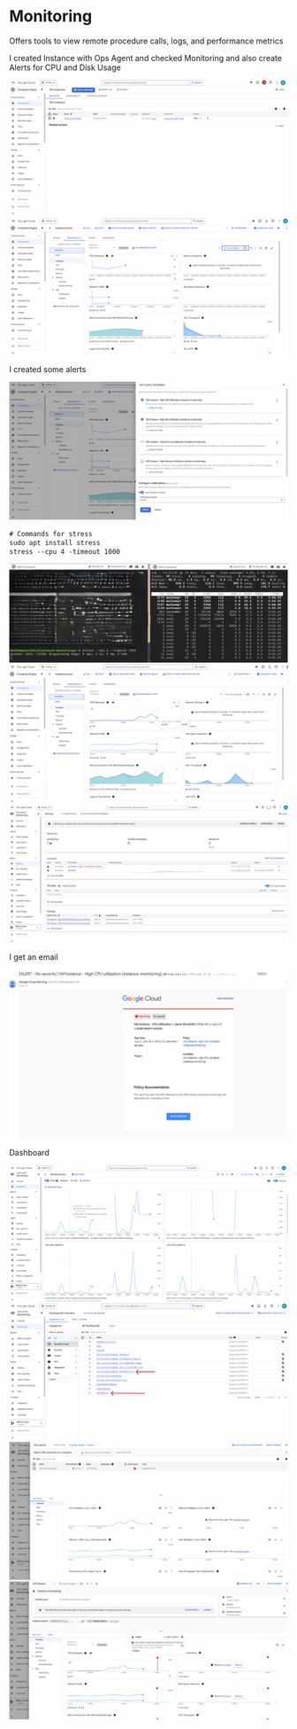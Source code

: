 # Monitoring
Offers tools to view remote procedure calls, logs, and performance metrics

I created Instance with Ops Agent and checked Monitoring and also create Alerts for CPU and Disk Usage

<img src="https://github.com/MatveyGuralskiy/GCP/blob/main/Monitoring/Screens/VM-Instance.png?raw=true">

<img src="https://github.com/MatveyGuralskiy/GCP/blob/main/Monitoring/Screens/VM-Metrics.png?raw=true">

I created some alerts

<img src="https://github.com/MatveyGuralskiy/GCP/blob/main/Monitoring/Screens/Create-Alerts-1.png?raw=true">

```
# Commands for stress
sudo apt install stress
stress --cpu 4 -timeout 1000
```

<img src="https://github.com/MatveyGuralskiy/GCP/blob/main/Monitoring/Screens/SSH.png?raw=true">

<img src="https://github.com/MatveyGuralskiy/GCP/blob/main/Monitoring/Screens/Stress-test.png?raw=true">

<img src="https://github.com/MatveyGuralskiy/GCP/blob/main/Monitoring/Screens/Alerts-Result.png?raw=true">

I get an email

<img src="https://github.com/MatveyGuralskiy/GCP/blob/main/Monitoring/Screens/Email-Message.png?raw=true">

Dashboard

<img src="https://github.com/MatveyGuralskiy/GCP/blob/main/Monitoring/Screens/Monitoring-Dashboard.png?raw=true">

<img src="https://github.com/MatveyGuralskiy/GCP/blob/main/Monitoring/Screens/Monitoring-1.png?raw=true">

<img src="https://github.com/MatveyGuralskiy/GCP/blob/main/Monitoring/Screens/Monitoring-2-Alert-Stress.png?raw=true">

<img src="https://github.com/MatveyGuralskiy/GCP/blob/main/Monitoring/Screens/Monitoring-3-Alert-Stress.png?raw=true">
